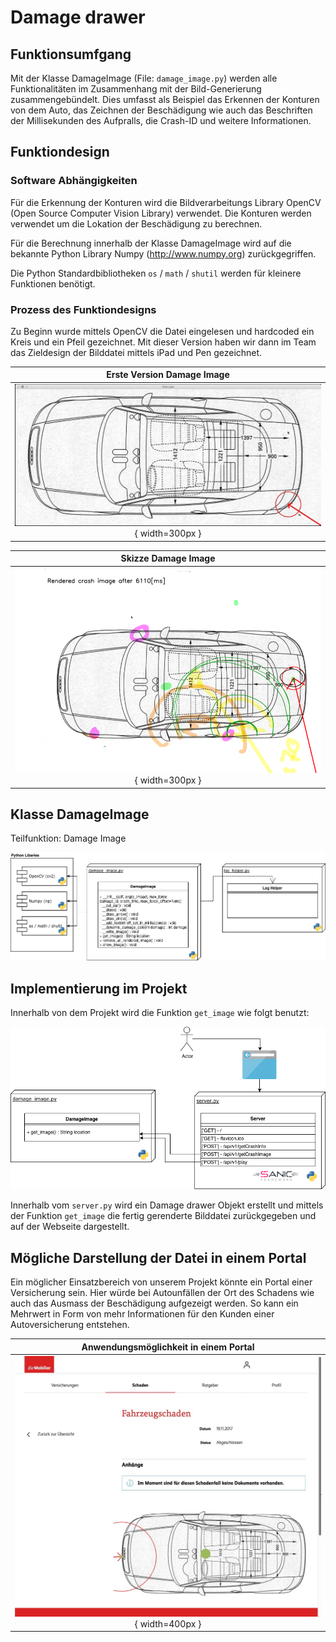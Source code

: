 # Damage drawer


## Funktionsumfgang

Mit der Klasse DamageImage (File: `damage_image.py`) werden alle Funktionalitäten im Zusammenhang mit der Bild-Generierung zusammengebündelt. Dies umfasst als Beispiel das Erkennen der Konturen von dem Auto, das Zeichnen der Beschädigung wie auch das Beschriften der Millisekunden des Aufpralls, die Crash-ID und weitere Informationen.


## Funktiondesign


### Software Abhängigkeiten

Für die Erkennung der Konturen wird die Bildverarbeitungs Library OpenCV (Open Source Computer Vision Library) verwendet. Die Konturen werden verwendet um die Lokation der Beschädigung zu berechnen.

Für die Berechnung innerhalb der Klasse DamageImage wird auf die bekannte Python Library Numpy (http://www.numpy.org) zurückgegriffen.

Die Python Standardbibliotheken `os` / `math` / `shutil` werden für kleinere Funktionen benötigt.


### Prozess des Funktiondesigns

Zu Beginn wurde mittels OpenCV die Datei eingelesen und hardcoded ein Kreis und ein Pfeil gezeichnet. Mit dieser Version haben wir dann im Team das Zieldesign der Bilddatei mittels iPad und Pen gezeichnet.

|Erste Version Damage Image                                                         |
|:---------------------------------------------------------------------------------:|
|![Erste Version Damage Image](img/first_version.png "Erste Version Damage Image"){ width=300px }  |

|Skizze Damage Image                                                 |
|:-------------------------------------------------------------------:|
|![Skizze Damage drawer](img/skizze_damage.png "Skizze Damage drawer"){ width=300px }|


## Klasse DamageImage

Teilfunktion: Damage Image

![Klassendiagramm Damage drawer](img/STARTHack_damage_image.png "Klassendiagramm Damage drawer")


## Implementierung im Projekt

Innerhalb von dem Projekt wird die Funktion `get_image` wie folgt benutzt:

![Verwendung von dem Damage drawer](img/STARTHack_damage_image_usage.png "Verwendung von dem Damage drawer")

Innerhalb vom `server.py` wird ein Damage drawer Objekt erstellt und mittels der Funktion `get_image` die fertig gerenderte Bilddatei zurückgegeben und auf der Webseite dargestellt.


## Mögliche Darstellung der Datei in einem Portal

Ein möglicher Einsatzbereich von unserem Projekt könnte ein Portal einer Versicherung sein. Hier würde bei Autounfällen der Ort des Schadens wie auch das Ausmass der Beschädigung aufgezeigt werden. So kann ein Mehrwert in Form von mehr Informationen für den Kunden einer Autoversicherung entstehen.

|Anwendungsmöglichkeit in einem Portal                                              |
|:---------------------------------------------------------------------------------:|
|![Anzeige in einem Portal](img/insurance_portal.jpeg "Damage drawer on a Portal"){ width=400px } |


